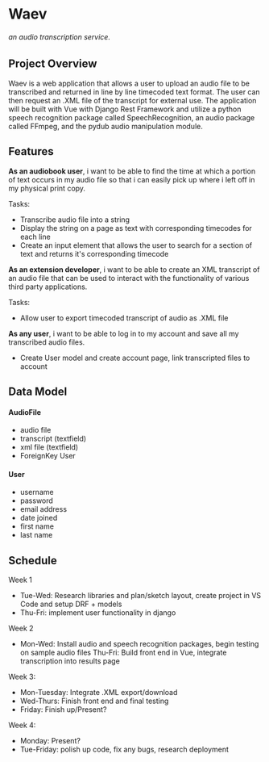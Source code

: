 # Waev

###### an audio transcription service.

## Project Overview
Waev is a web application that allows a user to upload an audio file to be transcribed and returned in line by line timecoded text format. The user can then request an .XML file of the transcript for external use. The application will be built with Vue with Django Rest Framework and utilize a python speech recognition package called SpeechRecognition, an audio package called FFmpeg, and the pydub audio manipulation module. 

## Features

**As an audiobook user**, i want to be able to find the time at which a portion of text occurs in my audio file so that i can easily pick up where i left off in my physical print copy. 

Tasks:
- Transcribe audio file into a string
- Display the string on a page as text with corresponding timecodes for each line
- Create an input element that allows the user to search for a section of text and returns it's corresponding timecode

**As an extension developer**, i want to be able to create an XML transcript of an audio file that can be used to interact with the functionality of various third party applications.

Tasks:
- Allow user to export timecoded transcript of audio as .XML file

**As any user**, i want to be able to log in to my account and save all my transcribed audio files.

- Create User model and create account page, link transcripted files to account

## Data Model

#### AudioFile
- audio file
- transcript (textfield)
- xml file (textfield)
- ForeignKey User

#### User
- username
- password
- email address
- date joined
- first name
- last name

## Schedule

Week 1
- Tue-Wed: Research libraries and plan/sketch layout, create project in VS Code and setup DRF + models
- Thu-Fri: implement user functionality in django

Week 2
- Mon-Wed: Install audio and speech recognition packages, begin testing on sample audio files
Thu-Fri: Build front end in Vue, integrate transcription into results page

Week 3:
- Mon-Tuesday: Integrate .XML export/download
- Wed-Thurs: Finish front end and final testing
- Friday: Finish up/Present?

Week 4:
- Monday: Present?
- Tue-Friday: polish up code, fix any bugs, research deployment




